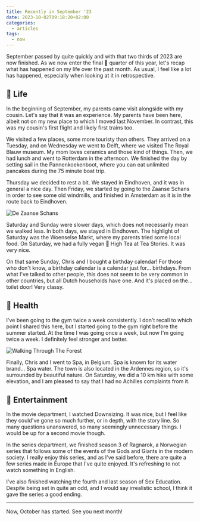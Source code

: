 ```yaml
---
title: Recently in September '23
date: 2023-10-02T09:18:20+02:00
categories:
  - articles
tags:
  - now
---
```


September passed by quite quickly and with that two thirds of 2023 are now finished. As we now enter the final 🏁 quarter of this year, let's recap what has happened on my life over the past month. As usual, I feel like a lot has happened, especially when looking at it in retrospective.

<!--more-->

## 🍄 Life

In the beginning of September, my parents came visit alongside with my cousin. Let's say that it was an experience. My parents have been here, albeit not on my new place to which I moved last November. In contrast, this was my cousin's first flight and likely first trains too.

We visited a few places, some more touristy than others. They arrived on a Tuesday, and on Wednesday we went to Delft, where we visited The Royal Blauw museum. My mom loves ceramics and those kind of things. Then, we had lunch and went to Rotterdam in the afternoon. We finished the day by setting sail in the Pannenkoekenboot, where you can eat unlimited pancakes during the 75 minute boat trip.

Thursday we decided to rest a bit. We stayed in Eindhoven, and it was in general a nice day. Then Friday, we started by going to the Zaanse Schans in order to see some old windmills, and finished in Amsterdam as it is in the route back to Eindhoven.

![De Zaanse Schans](cdn:/2023-09-zaanse-schans?class=fw)

Saturday and Sunday were slower days, which does not necessarily mean we walked less. In both days, we stayed in Eindhoven. The highlight of Saturday was the Woenselse Markt, where my parents tried some local food. On Saturday, we had a fully vegan 🍃 High Tea at Tea Stories. It was very nice.

On that same Sunday, Chris and I bought a birthday calendar! For those who don't know, a birthday calendar is a calendar just for... birthdays. From what I've talked to other people, this does not seem to be very common in other countries, but all Dutch households have one. And it's placed on the... toilet door! Very classy.

## 💪 Health

I've been going to the gym twice a week consistently. I don't recall to which point I shared this here, but I started going to the gym right before the summer started. At the time I was going once a week, but now I'm going twice a week. I definitely feel stronger and better.

![Walking Through The Forest](cdn:/2023-09-ardennes?class=fw)

Finally, Chris and I went to Spa, in Belgium. Spa is known for its water brand... Spa water. The town is also located in the Ardennes region, so it's surrounded by beautiful nature. On Saturday, we did a 10 km hike with some elevation, and I am pleased to say that I had no Achilles complaints from it.

## 🍿 Entertainment

In the movie department, I watched Downsizing. It was nice, but I feel like they could've gone so much further, or in depth, with the story line. So many questions unanswered, so many seemingly unnecessary things. I would be up for a second movie though.

In the series department, we finished season 3 of Ragnarok, a Norwegian series that follows some of the events of the Gods and Giants in the modern society. I really enjoy this series, and as I've said before, there are quite a few series made in Europe that I've quite enjoyed. It's refreshing to not watch something in English.

I've also finished watching the fourth and last season of Sex Education. Despite being set in quite an odd, and I would say irrealistic school, I think it gave the series a good ending.

<hr>

Now, October has started. See you next month!
